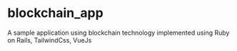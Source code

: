 # blockchain_app
A sample application using blockchain technology implemented using Ruby on Rails, TailwindCss, VueJs 
